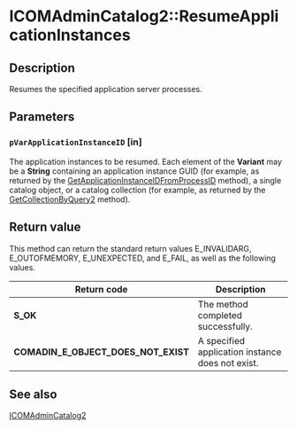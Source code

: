 # ICOMAdminCatalog2::ResumeApplicationInstances

## Description

Resumes the specified application server processes.

## Parameters

### `pVarApplicationInstanceID` [in]

The application instances to be resumed. Each element of the **Variant** may be a **String** containing an application instance GUID (for example, as returned by the [GetApplicationInstanceIDFromProcessID](https://learn.microsoft.com/windows/desktop/api/comadmin/nf-comadmin-icomadmincatalog2-getapplicationinstanceidfromprocessid) method), a single catalog object, or a catalog collection (for example, as returned by the [GetCollectionByQuery2](https://learn.microsoft.com/windows/desktop/api/comadmin/nf-comadmin-icomadmincatalog2-getcollectionbyquery2) method).

## Return value

This method can return the standard return values E_INVALIDARG, E_OUTOFMEMORY, E_UNEXPECTED, and E_FAIL, as well as the following values.

| Return code | Description |
| --- | --- |
| **S_OK** | The method completed successfully. |
| **COMADIN_E_OBJECT_DOES_NOT_EXIST** | A specified application instance does not exist. |

## See also

[ICOMAdminCatalog2](https://learn.microsoft.com/windows/desktop/api/comadmin/nn-comadmin-icomadmincatalog2)